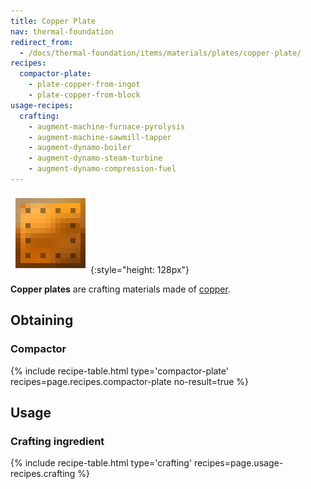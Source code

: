 ```yaml
---
title: Copper Plate
nav: thermal-foundation
redirect_from:
  - /docs/thermal-foundation/items/materials/plates/copper-plate/
recipes:
  compactor-plate:
    - plate-copper-from-ingot
    - plate-copper-from-block
usage-recipes:
  crafting:
    - augment-machine-furnace-pyrolysis
    - augment-machine-sawmill-tapper
    - augment-dynamo-boiler
    - augment-dynamo-steam-turbine
    - augment-dynamo-compression-fuel
---
```


![Copper plate](/assets/images/thermal-foundation/plate-copper.png){:style="height: 128px"}


**Copper plates** are crafting materials made of [copper](/docs/copper-ingot/).


Obtaining
---------

### Compactor
{% include recipe-table.html type='compactor-plate' recipes=page.recipes.compactor-plate no-result=true %}


Usage
-----

### Crafting ingredient
{% include recipe-table.html type='crafting' recipes=page.usage-recipes.crafting %}
